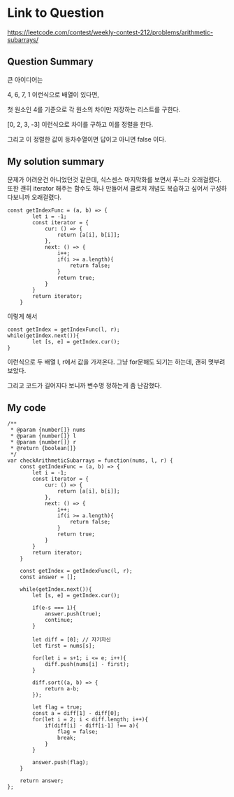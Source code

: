 # Link to Question
https://leetcode.com/contest/weekly-contest-212/problems/arithmetic-subarrays/

## Question Summary
큰 아이디어는 

4, 6, 7, 1 이런식으로 배열이 있다면, 

첫 원소인 4를 기준으로 각 원소의 차이만 저장하는 리스트를 구한다. 

[0, 2, 3, -3] 이런식으로 차이를 구하고 이를 정렬을 한다. 

그리고 이 정렬한 값이 등차수열이면 답이고 아니면 false 이다. 

## My solution summary
문제가 어려운건 아니었던것 같은데, 식스센스 마지막화를 보면서 푸느라 오래걸렸다. 또한 괜히 iterator 해주는 함수도 하나 만들어서 클로저 개념도 복습하고 싶어서 구성하다보니까 오래걸렸다. 
```
const getIndexFunc = (a, b) => {
        let i = -1;        
        const iterator = {
            cur: () => {
                return [a[i], b[i]];
            },     
            next: () => {
                i++;
                if(i >= a.length){
                    return false;
                }     
                return true;      
            }
        }    
        return iterator;
    }
```
이렇게 해서 
```
const getIndex = getIndexFunc(l, r);
while(getIndex.next()){
        let [s, e] = getIndex.cur();
}
```
이런식으로 두 배열 l, r에서 값을 가져온다. 그냥 for문해도 되기는 하는데, 괜히 멋부려보았다.


그리고 코드가 길어지다 보니까 변수명 정하는게 좀 난감했다. 


       


## My code
```
/**
 * @param {number[]} nums
 * @param {number[]} l
 * @param {number[]} r
 * @return {boolean[]}
 */
var checkArithmeticSubarrays = function(nums, l, r) {  
    const getIndexFunc = (a, b) => {
        let i = -1;        
        const iterator = {
            cur: () => {
                return [a[i], b[i]];
            },     
            next: () => {
                i++;
                if(i >= a.length){
                    return false;
                }     
                return true;      
            }
        }    
        return iterator;
    }
    
    const getIndex = getIndexFunc(l, r);
    const answer = [];
    
    while(getIndex.next()){
        let [s, e] = getIndex.cur();
        
        if(e-s === 1){
            answer.push(true); 
            continue;
        }
        
        let diff = [0]; // 자기자신
        let first = nums[s];
        
        for(let i = s+1; i <= e; i++){
            diff.push(nums[i] - first);
        }
        
        diff.sort((a, b) => {
            return a-b;
        });
        
        let flag = true;
        const a = diff[1] - diff[0]; 
        for(let i = 2; i < diff.length; i++){
            if(diff[i] - diff[i-1] !== a){
                flag = false;
                break;
            }
        }
        
        answer.push(flag);  
    }
        
    return answer;
};
```
